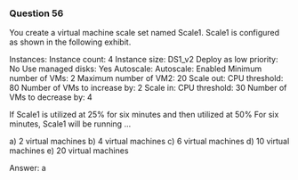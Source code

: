 ### Question 56

You create a virtual machine scale
set named Scale1.
Scale1 is configured as shown
in the following exhibit.

Instances:
	Instance count: 4
	Instance size: DS1_v2
	Deploy as low priority: No
	Use managed disks: Yes
Autoscale:
	Autoscale: Enabled
	Minimum number of VMs: 2
	Maximum number of VM2: 20
Scale out:
	CPU threshold: 80
	Number of VMs to increase by: 2
Scale in:
	CPU threshold: 30
	Number of VMs to decrease by: 4
	
If Scale1 is utilized at 25% for
six minutes and then utilized at 50%
For six minutes, Scale1 will be running ...

a) 2 virtual machines
b) 4 virtual machines
c) 6 virtual machines
d) 10 virtual machines
e) 20 virtual machines

Answer: a

